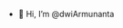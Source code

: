 - 👋 Hi, I’m @dwiArmunanta

<!---
dwiArmunanta/dwiArmunanta is a ✨ special ✨ repository because its `README.md` (this file) appears on your GitHub profile.
You can click the Preview link to take a look at your changes.
--->
